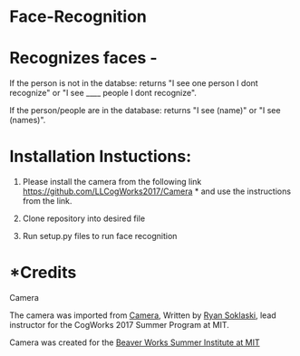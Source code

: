 # Face-Recognition

# Recognizes faces - 
If the person is not in the databse: returns "I see one person I dont recognize" or "I see ____ people I dont recognize".

If the person/people are in the database: returns "I see (name)" or "I see (names)".

# Installation Instuctions:

1) Please install the camera from the following link https://github.com/LLCogWorks2017/Camera * and use the instructions from the link.

2) Clone repository into desired file 

3) Run setup.py files to run face recognition

# \*Credits

Camera

The camera was imported from [Camera](https://github.com/LLCogWorks2017/Camera), Written by [Ryan Soklaski](https://github.com/LLrsokl), lead instructor for the CogWorks 2017 Summer Program at MIT. 

Camera was created for the [Beaver Works Summer Institute at MIT](https://beaverworks.ll.mit.edu/CMS/bw/bwsi)
